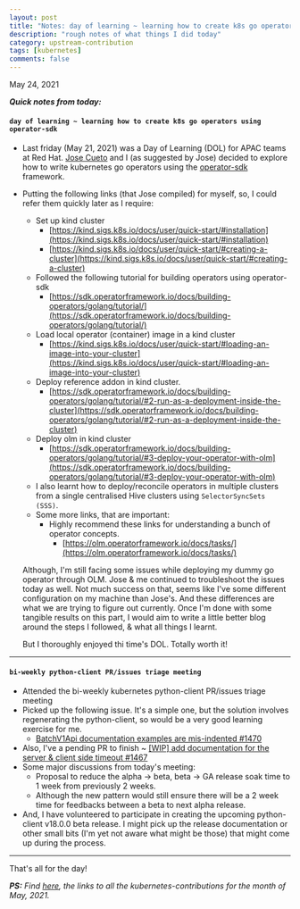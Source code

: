 ```yaml
---
layout: post
title: "Notes: day of learning ~ learning how to create k8s go operators using operator-sdk, bi-weekly python-client PR/issues triage meeting #17"
description: "rough notes of what things I did today"
category: upstream-contribution
tags: [kubernetes]
comments: false
---
```


May 24, 2021

***Quick notes from today:***

#### `day of learning ~ learning how to create k8s go operators using operator-sdk`

- Last friday (May 21, 2021) was a Day of Learning (DOL) for APAC teams at Red Hat. [Jose Cueto](https://github.com/pepedocs) and I (as suggested by Jose) decided to explore how to write kubernetes go operators using the [operator-sdk](https://github.com/operator-framework/operator-sdk) framework.
- Putting the following links (that Jose compiled) for myself, so, I could refer them quickly later as I require:
  - Set up kind cluster
      - [https://kind.sigs.k8s.io/docs/user/quick-start/#installation](https://kind.sigs.k8s.io/docs/user/quick-start/#installation)
      - [https://kind.sigs.k8s.io/docs/user/quick-start/#creating-a-cluster](https://kind.sigs.k8s.io/docs/user/quick-start/#creating-a-cluster)
  - Followed the following tutorial for building operators using operator-sdk
      - [https://sdk.operatorframework.io/docs/building-operators/golang/tutorial/](https://sdk.operatorframework.io/docs/building-operators/golang/tutorial/)
  -  Load local operator (container) image in a kind cluster
      - [https://kind.sigs.k8s.io/docs/user/quick-start/#loading-an-image-into-your-cluster](https://kind.sigs.k8s.io/docs/user/quick-start/#loading-an-image-into-your-cluster)
  - Deploy reference addon in kind cluster.
      - [https://sdk.operatorframework.io/docs/building-operators/golang/tutorial/#2-run-as-a-deployment-inside-the-cluster](https://sdk.operatorframework.io/docs/building-operators/golang/tutorial/#2-run-as-a-deployment-inside-the-cluster)
  - Deploy olm in kind cluster
      - [https://sdk.operatorframework.io/docs/building-operators/golang/tutorial/#3-deploy-your-operator-with-olm](https://sdk.operatorframework.io/docs/building-operators/golang/tutorial/#3-deploy-your-operator-with-olm)
  - I also learnt how to deploy/reconcile operators in multiple clusters from a single centralised Hive clusters using `SelectorSyncSets (SSS)`.
  - Some more links, that are important:
      - Highly recommend these links for understanding a bunch of operator concepts.
          - [https://olm.operatorframework.io/docs/tasks/](https://olm.operatorframework.io/docs/tasks/)
          
  
  Although, I'm still facing some issues while deploying my dummy go operator through OLM. Jose & me continued to troubleshoot the issues today as well. Not much success on that, seems like I've some different configuration on my machine than Jose's. And these differences are what we are trying to figure out currently. Once I'm done with some tangible results on this part, I would aim to write a little better blog around the steps I followed, & what all things I learnt.
  
  But I thoroughly enjoyed thi time's DOL. Totally worth it!
 
---
  
#### `bi-weekly python-client PR/issues triage meeting`
 
- Attended the bi-weekly kubernetes python-client PR/issues triage meeting
- Picked up the following issue. It's a simple one, but the solution involves regenerating the python-client, so would be a very good learning exercise for me.
    - [BatchV1Api documentation examples are mis-indented #1470](https://github.com/kubernetes-client/python/issues/1470)
- Also, I've a pending PR to finish ~ [[WIP] add documentation for the server & client side timeout #1467](https://github.com/kubernetes-client/python/pull/1467)
- Some major discussions from today's meeting:
    - Proposal to reduce the alpha -> beta, beta -> GA release soak time to 1 week from previously 2 weeks.
    - Although the new pattern would still ensure there will be a 2 week time for feedbacks between a beta to next alpha release.
- And, I have volunteered to participate in creating the upcoming python-client v18.0.0 beta release. I might pick up the release documentation or other small bits (I'm yet not aware what might be those) that might come up during the process.

---

That's all for the day!

***PS:** Find [here](https://www.psaggu.com/kubernetes.html#may-2021), the links to all the kubernetes-contributions for the month of May, 2021.*
